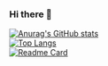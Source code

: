 ### Hi there 👋

<!--
**l0u0h0/l0u0h0** is a ✨ _special_ ✨ repository because its `README.md` (this file) appears on your GitHub profile.

Here are some ideas to get you started:

- 🔭 I’m currently working on ...
- 🌱 I’m currently learning ...
- 👯 I’m looking to collaborate on ...
- 🤔 I’m looking for help with ...
- 💬 Ask me about ...
- 📫 How to reach me: ...
- 😄 Pronouns: ...
- ⚡ Fun fact: ...
-->

[![Anurag's GitHub stats](https://github-readme-stats.vercel.app/api?username=l0u0h0&show_icons=true&theme=radical)](https://github.com/anuraghazra/github-readme-stats)   
[![Top Langs](https://github-readme-stats.vercel.app/api/top-langs/?username=l0u0h0&layout=compact&theme=radical)](https://github.com/anuraghazra/github-readme-stats)  
[![Readme Card](https://github-readme-stats.vercel.app/api/pin/?username=l0u0h0&repo=2022_capstone&show_owner=true&theme=radical)](https://github.com/anuraghazra/github-readme-stats)
